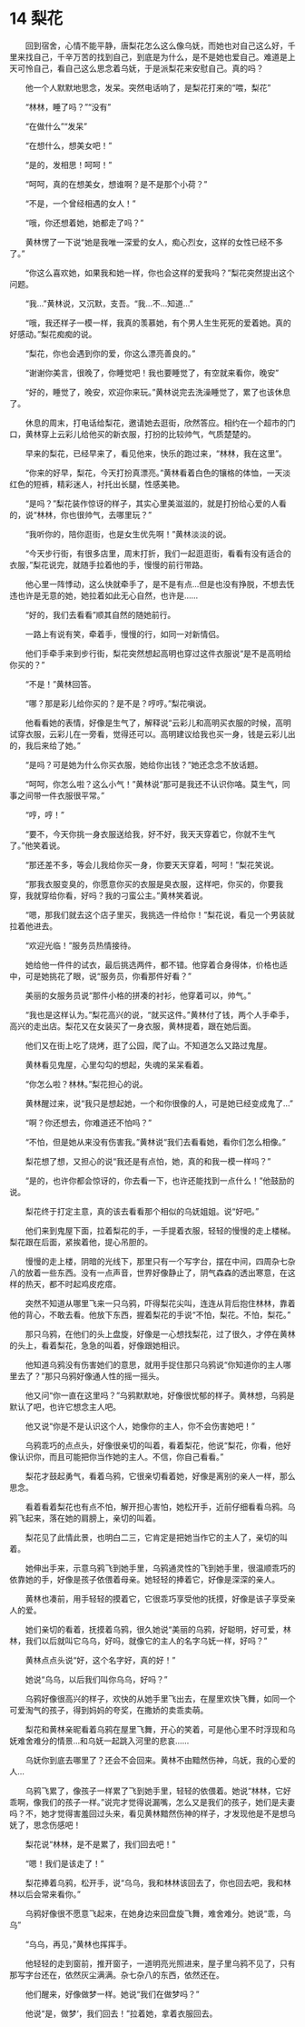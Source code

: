 # 14 梨花

　　回到宿舍，心情不能平静，唐梨花怎么这么像乌妩，而她也对自己这么好，千里来找自己，千辛万苦的找到自己，到底是为什么，是不是她也爱自己。难道是上天可怜自己，看自己这么思念着乌妩，于是派梨花来安慰自己。真的吗？

　　他一个人默默地思念，发呆。突然电话响了，是梨花打来的“喂，梨花”

　　“林林，睡了吗？”“没有”

　　“在做什么”“发呆”

　　“在想什么，想美女吧！”

　　“是的，发相思！呵呵！”

　　“呵呵，真的在想美女，想谁啊？是不是那个小荷？”

　　“不是，一个曾经相遇的女人！”

　　“哦，你还想着她，她都走了吗？”

　　黄林愣了一下说“她是我唯一深爱的女人，痴心烈女，这样的女性已经不多了。”

　　“你这么喜欢她，如果我和她一样，你也会这样的爱我吗？”梨花突然提出这个问题。

　　“我…”黄林说，又沉默，支吾。“我…不…知道…”

　　“哦，我还样子一模一样，我真的羡慕她，有个男人生生死死的爱着她。真的好感动。”梨花痴痴的说。

　　“梨花，你也会遇到你的爱，你这么漂亮善良的。”

　　“谢谢你美言，很晚了，你睡觉吧！我也要睡觉了，有空就来看你，晚安”

　　“好的，睡觉了，晚安，欢迎你来玩。”黄林说完去洗澡睡觉了，累了也该休息了。

　　休息的周末，打电话给梨花，邀请她去逛街，欣然答应。相约在一个超市的门口，黄林穿上云彩儿给他买的新衣服，打扮的比较帅气，气质楚楚的。

　　早来的梨花，已经早来了，看见他来，快乐的跑过来，“林林，我在这里”。

　　“你来的好早，梨花，今天打扮真漂亮。”黄林看着白色的镶格的体恤，一天淡红色的短裤，精彩迷人，衬托出长腿，性感美艳。

　　“是吗？”梨花装作惊讶的样子，其实心里美滋滋的，就是打扮给心爱的人看的，说“林林，你也很帅气，去哪里玩？”

　　“我听你的，陪你逛街，也是女生优先啊！”黄林淡淡的说。

　　“今天步行街，有很多店里，周末打折，我们一起逛逛街，看看有没有适合的衣服，”梨花说完，就随手拉着他的手，慢慢的前行带路。

　　他心里一阵悸动，这么快就牵手了，是不是有点…但是也没有挣脱，不想去怃违也许是无意的她，她拉着如此无心自然，也许是……

　　“好的，我们去看看”顺其自然的随她前行。

　　一路上有说有笑，牵着手，慢慢的行，如同一对新情侣。

　　他们手牵手来到步行街，梨花突然想起高明也穿过这件衣服说“是不是高明给你买的？”

　　“不是！”黄林回答。

　　“哪？那是彩儿给你买的？是不是？哼哼。”梨花嗔说。

　　他看看她的表情，好像是生气了，解释说“云彩儿和高明买衣服的时候，高明试穿衣服，云彩儿在一旁看，觉得还可以。高明建议给我也买一身，钱是云彩儿出的，我后来给了她。”

　　“是吗？可是她为什么你买衣服，她给你出钱？”她还念念不放话题。

　　“呵呵，你怎么啦？这么小气！”黄林说“那可是我还不认识你咯。莫生气，同事之间带一件衣服很平常。”

　　“哼，哼！”

　　“要不，今天你挑一身衣服送给我，好不好，我天天穿着它，你就不生气了。”他笑着说。

　　“那还差不多，等会儿我给你买一身，你要天天穿着，呵呵！”梨花笑说。

　　“那我衣服变臭的，你愿意你买的衣服是臭衣服，这样吧，你买的，你要我穿，我就穿给你看，好吗？我的刁蛮公主。”黄林笑着说。

　　“嗯，那我们就去这个店子里买，我挑选一件给你！”梨花说，看见一个男装就拉着他进去。

　　“欢迎光临！”服务员热情接待。

　　她给他一件件的试衣，最后挑选两件，都不错。他穿着合身得体，价格也适中，可是她挑花了眼，说“服务员，你看那件好看？”

　　美丽的女服务员说“那件小格的拼凑的衬衫，他穿着可以，帅气。”

　　“我也是这样认为。”梨花高兴的说，“就买这件。”黄林付了钱，两个人手牵手，高兴的走出店。梨花又在女装买了一身衣服，黄林提着，跟在她后面。

　　他们又在街上吃了烧烤，逛了公园，爬了山。不知道怎么又路过鬼屋。

　　黄林看见鬼屋，心里勾勾的想起，失魂的呆呆看着。

　　“你怎么啦？林林。”梨花担心的说。

　　黄林醒过来，说“我只是想起她，一个和你很像的人，可是她已经变成鬼了…”

　　“啊？你还想去，你难道还不怕吗？”

　　“不怕，但是她从来没有伤害我。”黄林说“我们去看看她，看你们怎么相像。”

　　梨花想了想，又担心的说“我还是有点怕，她，真的和我一模一样吗？”

　　“是的，也许你都会惊讶的，你去看一下，也许还能找到一点什么！”他鼓励的说。

　　梨花终于打定主意，真的该去看看那个相似的乌妩姐姐。说“好吧。”

　　他们来到鬼屋下面，拉着梨花的手，一手提着衣服，轻轻的慢慢的走上楼梯。梨花跟在后面，紧挨着他，提心吊胆的。

　　慢慢的走上楼，阴暗的光线下，那里只有一个写字台，摆在中间，四周杂七杂八的放着一些东西。没有一点声音，世界好像静止了，阴气森森的透出寒意，在这样的热天，都不时起鸡皮疙瘩。

　　突然不知道从哪里飞来一只乌鸦，吓得梨花尖叫，连连从背后抱住林林，靠着他的背心，不敢去看。他放下东西，握着梨花的手说“不怕，梨花。不怕，梨花。”

　　那只乌鸦，在他们的头上盘旋，好像是一心想找梨花，过了很久，才停在黄林的头上，看着梨花，急急的叫着，好像跟她相识。

　　他知道乌鸦没有伤害她们的意思，就用手捉住那只乌鸦说“你知道你的主人哪里去了？”那只乌鸦好像通人性的摇一摇头。

　　他又问“你一直在这里吗？”乌鸦默默地，好像很忧郁的样子。黄林想，乌鸦是默认了吧，也许它想念主人吧。

　　他又说“你是不是认识这个人，她像你的主人，你不会伤害她吧！”

　　乌鸦乖巧的点点头，好像很亲切的叫着，看着梨花，他说“梨花，你看，他好像认识你，而且可能把你当作她的主人。不信，你自己看看。”

　　梨花才鼓起勇气，看着乌鸦，它很亲切看着她，好像是离别的亲人一样，那么思念。

　　看着看着梨花也有点不怕，解开担心害怕，她松开手，近前仔细看看乌鸦。乌鸦飞起来，落在她的肩膀上，亲切的叫着。

　　梨花见了此情此景，也明白二三，它肯定是把她当作它的主人了，亲切的叫着。

　　她伸出手来，示意乌鸦飞到她手里，乌鸦通灵性的飞到她手里，很温顺乖巧的依靠她的手，好像是孩子依偎着母亲。她轻轻的捧着它，好像是深深的亲人。

　　黄林也凑前，用手轻轻的摸着它，它很乖巧享受他的抚摸，好像是该子享受亲人的爱。

　　她们亲切的看着，抚摸着乌鸦，很久她说“美丽的乌鸦，好聪明，好可爱，林林，我们以后就叫它乌乌，好吗，就像它的主人的名字乌妩一样，好吗？”

　　黄林点点头说“好，这个名字好，真的好！”

　　她说“乌乌，以后我们叫你乌乌，好吗？”

　　乌鸦好像很高兴的样子，欢快的从她手里飞出去，在屋里欢快飞舞，如同一个可爱淘气的孩子，得到妈妈的夸奖，在撒娇的卖乖卖萌。

　　梨花和黄林亲昵看着乌鸦在屋里飞舞，开心的笑着，可是他心里不时浮现和乌妩难舍难分的情景…和乌妩一起跳入河里的悲哀……

　　乌妩你到底去哪里了？还会不会回来。黄林不由黯然伤神，乌妩，我的心爱的人…

　　乌鸦飞累了，像孩子一样累了飞到她手里，轻轻的依偎着。她说“林林，它好乖啊，像我们的孩子一样。”说完才觉得说漏嘴，怎么又是我们的孩子，她们是夫妻吗？不，她才觉得害羞回过头来，看见黄林黯然伤神的样子，才发现他是不是想乌妩了，思念伤感吧！

　　梨花说“林林，是不是累了，我们回去吧！”

　　“嗯！我们是该走了！”

　　梨花捧着乌鸦，松开手，说“乌乌，我和林林该回去了，你也回去吧，我和林林以后会常来看你。”

　　乌鸦好像很不愿意飞起来，在她身边来回盘旋飞舞，难舍难分。她说“乖，乌乌”

　　“乌乌，再见，”黄林也挥挥手。

　　他轻轻的走到窗前，推开窗子，一道明亮光照进来，屋子里乌鸦不见了，只有那写字台还在，依然灰尘满满。杂七杂八的东西，依然还在。

　　他们醒来，好像做梦一样。她说“我们在做梦吗？”

　　他说“是，做梦‘，我们回去！”拉着她，拿着衣服回去。



